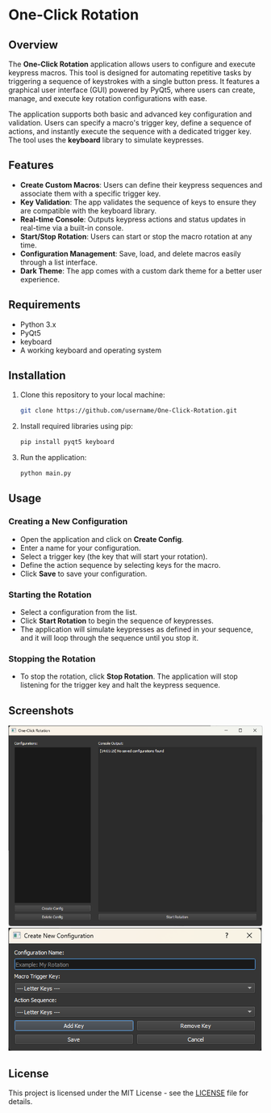 # One-Click Rotation

## Overview

The **One-Click Rotation** application allows users to configure and execute keypress macros. This tool is designed for automating repetitive tasks by triggering a sequence of keystrokes with a single button press. It features a graphical user interface (GUI) powered by PyQt5, where users can create, manage, and execute key rotation configurations with ease.

The application supports both basic and advanced key configuration and validation. Users can specify a macro's trigger key, define a sequence of actions, and instantly execute the sequence with a dedicated trigger key. The tool uses the **keyboard** library to simulate keypresses.

## Features

- **Create Custom Macros**: Users can define their keypress sequences and associate them with a specific trigger key.
- **Key Validation**: The app validates the sequence of keys to ensure they are compatible with the keyboard library.
- **Real-time Console**: Outputs keypress actions and status updates in real-time via a built-in console.
- **Start/Stop Rotation**: Users can start or stop the macro rotation at any time.
- **Configuration Management**: Save, load, and delete macros easily through a list interface.
- **Dark Theme**: The app comes with a custom dark theme for a better user experience.

## Requirements

- Python 3.x
- PyQt5
- keyboard
- A working keyboard and operating system

## Installation

1. Clone this repository to your local machine:

   ```bash
   git clone https://github.com/username/One-Click-Rotation.git
   ```

2. Install required libraries using pip:

   ```bash
   pip install pyqt5 keyboard
   ```

3. Run the application:

   ```bash
   python main.py
   ```

## Usage

### Creating a New Configuration

- Open the application and click on **Create Config**.
- Enter a name for your configuration.
- Select a trigger key (the key that will start your rotation).
- Define the action sequence by selecting keys for the macro.
- Click **Save** to save your configuration.

### Starting the Rotation

- Select a configuration from the list.
- Click **Start Rotation** to begin the sequence of keypresses.
- The application will simulate keypresses as defined in your sequence, and it will loop through the sequence until you stop it.

### Stopping the Rotation

- To stop the rotation, click **Stop Rotation**. The application will stop listening for the trigger key and halt the keypress sequence.

## Screenshots

![Main Window](./assets/main_window.png)
![Create Config Window](./assets/create_config_window.png)

## License

This project is licensed under the MIT License - see the [LICENSE](LICENSE) file for details.
